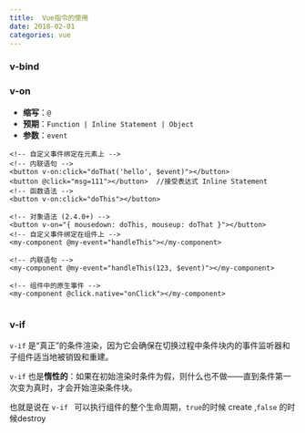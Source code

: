 ```yaml
---
title:  Vue指令的使用
date: 2018-02-01
categories: vue
---
```


### v-bind





### v-on

- **缩写**：`@`
- **预期**：`Function | Inline Statement | Object`
- **参数**：`event`

```vue
<!-- 自定义事件绑定在元素上 -->
<!-- 内联语句 -->
<button v-on:click="doThat('hello', $event)"></button>
<button @click="msg=111"></button>  //接受表达式 Inline Statement
<!-- 函数语法 -->
<button v-on:click="doThis"></button>

<!-- 对象语法 (2.4.0+) -->
<button v-on="{ mousedown: doThis, mouseup: doThat }"></button>
<!-- 自定义事件绑定在组件上 -->
<my-component @my-event="handleThis"></my-component>

<!-- 内联语句 -->
<my-component @my-event="handleThis(123, $event)"></my-component>

<!-- 组件中的原生事件 -->
<my-component @click.native="onClick"></my-component>


```

### v-if

`v-if` 是“真正”的条件渲染，因为它会确保在切换过程中条件块内的事件监听器和子组件适当地被销毁和重建。

`v-if` 也是**惰性的**：如果在初始渲染时条件为假，则什么也不做——直到条件第一次变为真时，才会开始渲染条件块。

也就是说在 `v-if ` 可以执行组件的整个生命周期，`true`的时候 create ,`false` 的时候destroy